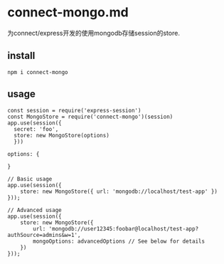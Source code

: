 # connect-mongo.md

为connect/express开发的使用mongodb存储session的store.

## install

```
npm i connect-mongo
```

## usage

```
const session = require('express-session')
const MongoStore = require('connect-mongo')(session)
app.use(session({
  secret: 'foo',
  store: new MongoStore(options)
  }))
```

```
options: {

}
```
```
// Basic usage
app.use(session({
    store: new MongoStore({ url: 'mongodb://localhost/test-app' })
}));

// Advanced usage
app.use(session({
    store: new MongoStore({
        url: 'mongodb://user12345:foobar@localhost/test-app?authSource=admins&w=1',
        mongoOptions: advancedOptions // See below for details
    })
}));
```